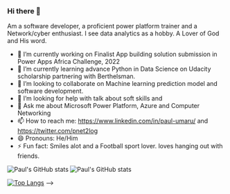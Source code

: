 ### Hi there 👋
Am a software developer, a proficient power platform trainer and a Network/cyber enthusiast. I see data analytics as a hobby.
A Lover of God and His word.
- 🔭 I’m currently working on Finalist App building solution submission in Power Apps Africa Challenge, 2022
- 🌱 I’m currently learning advance Python in Data Science on Udacity scholarship partnering with Berthelsman.
- 👯 I’m looking to collaborate on Machine learning prediction model and software development.
- 🤔 I’m looking for help with talk about soft skills and 
- 💬 Ask me about Microsoft Power Platform, Azure and Computer Networking
- 📫 How to reach me: https://www.linkedin.com/in/paul-umaru/  and https://twitter.com/pnet2log
- 😄 Pronouns: He/Him
- ⚡ Fun fact: Smiles alot and a Football sport lover. loves hanging out with friends.


![Paul's GitHub stats](https://github-readme-stats.vercel.app/api?username=pnet2log&show_icons=true&theme=radical)
![Paul's GitHub stats](https://github-readme-stats.vercel.app/api?username=pnet2log&hide=contribs,prs)

[![Top Langs](https://github-readme-stats.vercel.app/api/top-langs/?username=pnet2log&layout=compact)](https://github.com/pnet2log/github-readme-stats)
-->
